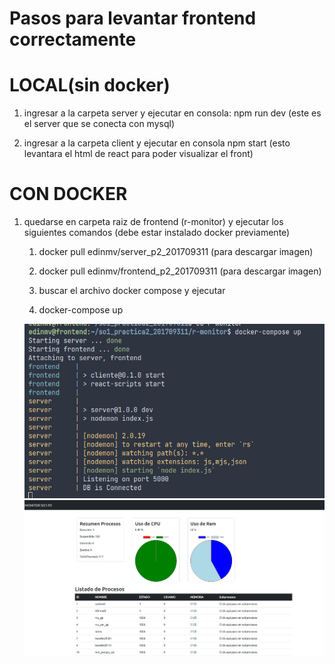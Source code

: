 # Pasos para levantar frontend correctamente

# LOCAL(sin docker)

1. ingresar a la carpeta server y ejecutar en consola:
   npm run dev (este es el server que se conecta con mysql)

2. ingresar a la carpeta client y ejecutar en consola
   npm start (esto levantara el html de react para poder visualizar el front)

# CON DOCKER 
1. quedarse en carpeta raiz de frontend (r-monitor) y ejecutar los siguientes comandos (debe estar instalado docker previamente)
   
   1. docker pull edinmv/server_p2_201709311   (para descargar imagen)
   2. docker pull edinmv/frontend_p2_201709311  (para descargar imagen)

   3. buscar el archivo docker compose y ejecutar
   4. docker-compose up

   ![imagenserverfront](images/upfront1.png)
   ![frontendhtml](images/upfront2.png)
